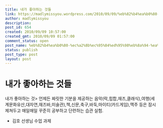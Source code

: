 ```yaml
---
title: 내가 좋아하는 것들
link: https://madlymissyou.wordpress.com/2010/09/09/%eb%82%b4%ea%b0%80-%ec%a2%8b%ec%95%84%ed%95%98%eb%8a%94-%ea%b2%83%eb%93%a4/
author: madlymissyou
description: 
post_id: 654
created: 2010/09/09 10:57:00
created_gmt: 2010/09/09 01:57:00
comment_status: open
post_name: %eb%82%b4%ea%b0%80-%ec%a2%8b%ec%95%84%ed%95%98%eb%8a%94-%ea%b2%83%eb%93%a4
status: publish
post_type: post
layout: post
---
```


# 내가 좋아하는 것들

내가 좋아하는 것> 언제든 짜릿한 기분을 제공하는 음악(락,힙합,재즈,클래식),여행(세계문화유산,대자연,재즈바,미술관),책,신문,축구,바둑,마이티(카드게임),맥주 등은 잠시 제쳐두고 매일매일 꾸준히 공부하고 단련하는 습관 실험. 

  * 김호 선생님 수업 과제